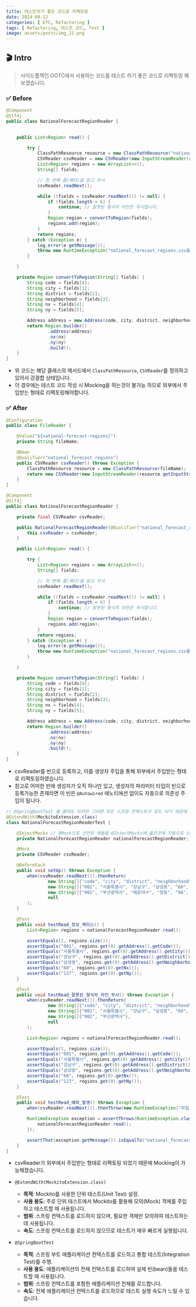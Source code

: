 ```yaml
---
title: 테스트하기 좋은 코드로 리팩토링
date: 2024-09-12
categories: [ ETC, Refactoring ]
tags: [ Refactoring, 테스트 코드, Test ]
image: assets/posts/img_21.png
---
```


## 🎬 Intro
> 사이드플젝인 OOTC에서 사용하는 코드를 테스트 하기 좋은 코드로 리팩토링 해보겠습니다.


### ✅ Before

```java
@Component
@Slf4j
public class NationalForecastRegionReader {
    

    public List<Region> read() {

        try {
            ClassPathResource resource = new ClassPathResource("national_forecast_regions.csv");
            CSVReader csvReader = new CSVReader(new InputStreamReader(resource.getInputStream(), StandardCharsets.UTF_8));
            List<Region> regions = new ArrayList<>();
            String[] fields;

            // 첫 번째 줄(헤더)을 읽고 무시
            csvReader.readNext();

            while ((fields = csvReader.readNext()) != null) {
                if (fields.length < 6) {
                    continue; // 잘못된 형식의 라인은 무시합니다.
                }
                Region region = convertToRegion(fields);
                regions.add(region);
            }
            return regions;
        } catch (Exception e) {
            log.error(e.getMessage());
            throw new RuntimeException("national_forecast_regions.csv을 읽어오는데 실패하였습니다.");
        }

    }

    private Region convertToRegion(String[] fields) {
        String code = fields[0];
        String city = fields[1];
        String district = fields[2];
        String neighborhood = fields[3];
        String nx = fields[4];
        String ny = fields[5];

        Address address = new Address(code, city, district, neighborhood);
        return Region.builder()
                .address(address)
                .nx(nx)
                .ny(ny)
                .build();
    }
}
```

- 위 코드는 해당 클래스의 메서드에서 `ClassPathResource`, `CSVReader`를 정의하고 있어서 강결합 상태입니다.
- 이 경우에는 테스트 코드 작성 시 Mocking을 하는것이 불가능 하므로 외부에서 주입받는 형태로 리팩토링해야합니다.

### ✅ After

```java
@Configuration
public class FileReader {

    @Value("${national-forecast-regions}")
    private String fileName;

    @Bean
    @Qualifier("national_forecast_regions")
    public CSVReader csvReader() throws Exception {
        ClassPathResource resource = new ClassPathResource(fileName);
        return new CSVReader(new InputStreamReader(resource.getInputStream(), StandardCharsets.UTF_8));
    }
}
```

```java
@Component
@Slf4j
public class NationalForecastRegionReader {

    private final CSVReader csvReader;

    public NationalForecastRegionReader(@Qualifier("national_forecast_regions") CSVReader csvReader) {
        this.csvReader = csvReader;
    }

    public List<Region> read() {

        try {
            List<Region> regions = new ArrayList<>();
            String[] fields;

            // 첫 번째 줄(헤더)을 읽고 무시
            csvReader.readNext();

            while ((fields = csvReader.readNext()) != null) {
                if (fields.length < 6) {
                    continue; // 잘못된 형식의 라인은 무시합니다.
                }
                Region region = convertToRegion(fields);
                regions.add(region);
            }
            return regions;
        } catch (Exception e) {
            log.error(e.getMessage());
            throw new RuntimeException("national_forecast_regions.csv을 읽어오는데 실패하였습니다.");
        }

    }

    private Region convertToRegion(String[] fields) {
        String code = fields[0];
        String city = fields[1];
        String district = fields[2];
        String neighborhood = fields[3];
        String nx = fields[4];
        String ny = fields[5];

        Address address = new Address(code, city, district, neighborhood);
        return Region.builder()
                .address(address)
                .nx(nx)
                .ny(ny)
                .build();
    }
}
```
- csvReader를 빈으로 등록하고, 이를 생성자 주입을 통해 외부에서 주입받는 형태로 리팩토링하였습니다.
- 참고로 어떠한 빈에 생성자가 오직 하나만 있고, 생성자의 파라미터 타입이 빈으로 등록가능한 존재라면 이 빈은 `@Autowired` 애노티에션 없이도
  자동으로 의존성 주입이 됩니다.

```java
// @SpringBootTest 를 붙여도 되지만 그러면 모든 스프링 컨텍스트가 로드 되기 때문에 느려진다.
@ExtendWith(MockitoExtension.class)
class NationalForecastRegionReaderTest {

    @InjectMocks // @Mock으로 선언된 얘들을 @InjectMocks에 붙은곳에 자동으로 선언해준다.
    private NationalForecastRegionReader nationalForecastRegionReader;

    @Mock
    private CSVReader csvReader;

    @BeforeEach
    public void setUp() throws Exception {
        when(csvReader.readNext()).thenReturn(
                new String[]{"code", "city", "district", "neighborhood", "nx", "ny"},
                new String[]{"001", "서울특별시", "강남구", "삼성동", "60", "127"},
                new String[]{"002", "부산광역시", "해운대구", "정동", "98", "76"},
                null
        );
    }

    @Test
    public void testRead_정상_케이스() {
        List<Region> regions = nationalForecastRegionReader.read();

        assertEquals(2, regions.size());
        assertEquals("001", regions.get(0).getAddress().getCode());
        assertEquals("서울특별시", regions.get(0).getAddress().getCity());
        assertEquals("강남구", regions.get(0).getAddress().getDistrict());
        assertEquals("삼성동", regions.get(0).getAddress().getNeighborhood());
        assertEquals("60", regions.get(0).getNx());
        assertEquals("127", regions.get(0).getNy());
    }

    @Test
    public void testRead_잘못된_형식의_라인_무시() throws Exception {
        when(csvReader.readNext()).thenReturn(
                new String[]{"code", "city", "district", "neighborhood", "nx", "ny"},
                new String[]{"001", "서울특별시", "강남구", "삼성동", "60", "127"},
                new String[]{"002", "부산광역시"},
                null
        );

        List<Region> regions = nationalForecastRegionReader.read();

        assertEquals(1, regions.size());
        assertEquals("001", regions.get(0).getAddress().getCode());
        assertEquals("서울특별시", regions.get(0).getAddress().getCity());
        assertEquals("강남구", regions.get(0).getAddress().getDistrict());
        assertEquals("삼성동", regions.get(0).getAddress().getNeighborhood());
        assertEquals("60", regions.get(0).getNx());
        assertEquals("127", regions.get(0).getNy());
    }

    @Test
    public void testRead_예외_발생() throws Exception {
        when(csvReader.readNext()).thenThrow(new RuntimeException("파일 읽기 실패"));

        RuntimeException exception = assertThrows(RuntimeException.class, () -> {
            nationalForecastRegionReader.read();
        });

        assertThat(exception.getMessage()).isEqualTo("national_forecast_regions.csv을 읽어오는데 실패하였습니다.");
    }
}
```
- csvReader가 외부에서 주입받는 형태로 리팩토링 되었기 때문에 Mocking이 가능해졌습니다.


- `@ExtendWith(MockitoExtension.class)`
  - **목적**: Mockito를 사용한 단위 테스트(Unit Test) 설정.
  - **사용 용도**: 주로 단위 테스트에서 Mockito를 활용해 모의(Mock) 객체를 주입하고 테스트할 때 사용됩니다.
  - **범위**: 스프링 컨텍스트를 로드하지 않으며, 필요한 객체만 모의하여 테스트하는 데 사용됩니다.
  - **속도**: 스프링 컨텍스트를 로드하지 않으므로 테스트가 매우 빠르게 실행됩니다.


- `@SpringBootTest`
  - **목적**: 스프링 부트 애플리케이션 컨텍스트를 로드하고 통합 테스트(Integration Test)를 수행.
  - **사용 용도**: 애플리케이션의 전체 컨텍스트를 로드하여 실제 빈(bean)들을 테스트할 때 사용됩니다.
  - **범위**: 스프링 컨텍스트를 포함한 애플리케이션 전체를 로드합니다.
  - **속도**: 전체 애플리케이션 컨텍스트를 로드하므로 테스트 실행 속도가 느릴 수 있습니다.
